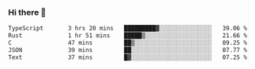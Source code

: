 ### Hi there 👋

<!--
**WShiBin/WShiBin** is a ✨ _special_ ✨ repository because its `README.md` (this file) appears on your GitHub profile.

Here are some ideas to get you started:

- 🔭 I’m currently working on ...
- 🌱 I’m currently learning ...
- 👯 I’m looking to collaborate on ...
- 🤔 I’m looking for help with ...
- 💬 Ask me about ...
- 📫 How to reach me: ...
- 😄 Pronouns: ...
- ⚡ Fun fact: ...
-->

<!--START_SECTION:waka-->

```txt
TypeScript       3 hrs 20 mins   █████████▓░░░░░░░░░░░░░░░   39.06 %
Rust             1 hr 51 mins    █████▒░░░░░░░░░░░░░░░░░░░   21.66 %
C                47 mins         ██▒░░░░░░░░░░░░░░░░░░░░░░   09.25 %
JSON             39 mins         ██░░░░░░░░░░░░░░░░░░░░░░░   07.77 %
Text             37 mins         █▓░░░░░░░░░░░░░░░░░░░░░░░   07.25 %
```

<!--END_SECTION:waka-->
